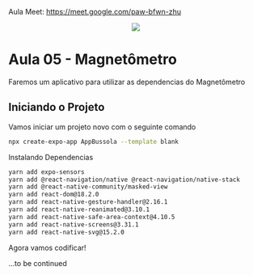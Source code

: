 Aula Meet: https://meet.google.com/paw-bfwn-zhu
<div align = center>
  <img src = "https://github.com/user-attachments/assets/7ac58188-a626-4b09-9af2-a989c2790169">
  

</div>  


# Aula 05 - Magnetômetro

Faremos um aplicativo para utilizar as dependencias do Magnetômetro

## Iniciando o Projeto

Vamos iniciar um projeto novo com o seguinte comando

```bash
npx create-expo-app AppBussola --template blank
```
Instalando Dependencias

```bash
yarn add expo-sensors
yarn add @react-navigation/native @react-navigation/native-stack
yarn add @react-native-community/masked-view
yarn add react-dom@18.2.0 
yarn add react-native-gesture-handler@2.16.1 
yarn add react-native-reanimated@3.10.1 
yarn add react-native-safe-area-context@4.10.5 
yarn add react-native-screens@3.31.1
yarn add react-native-svg@15.2.0

```

Agora vamos codificar!


...to be continued


